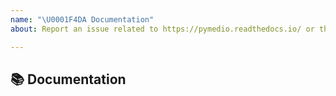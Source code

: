 ```yaml
---
name: "\U0001F4DA Documentation"
about: Report an issue related to https://pymedio.readthedocs.io/ or the tutorials

---
```


## 📚 Documentation

<!-- A clear and concise description of what content in https://pymedio.readthedocs.io/ or the tutorials is an issue. -->

